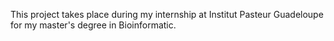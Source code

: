 This project takes place during my internship at Institut Pasteur Guadeloupe for my master's degree in Bioinformatic. 
